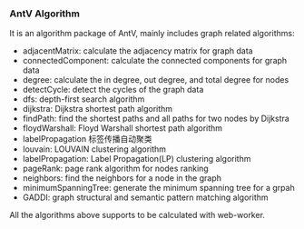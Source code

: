 ### AntV Algorithm

It is an algorithm package of AntV, mainly includes graph related algorithms:

- adjacentMatrix: calculate the adjacency matrix for graph data
- connectedComponent: calculate the connected components for graph data
- degree: calculate the in degree, out degree, and total degree for nodes
- detectCycle: detect the cycles of the graph data
- dfs: depth-first search algorithm
- dijkstra: Dijkstra shortest path algorithm
- findPath: find the shortest paths and all paths for two nodes by Dijkstra
- floydWarshall: Floyd Warshall shortest path algorithm
- labelPropagation 标签传播自动聚类
- louvain: LOUVAIN clustering algorithm
- labelPropagation: Label Propagation(LP) clustering algorithm
- pageRank: page rank algorithm for nodes ranking
- neighbors: find the neighbors for a node in the graph
- minimumSpanningTree: generate the minimum spanning tree for a grpah
- GADDI: graph structural and semantic pattern matching algorithm

All the algorithms above supports to be calculated with web-worker.